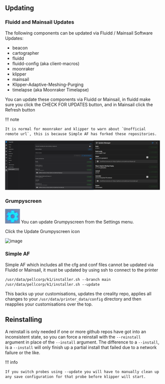 ## Updating

### Fluidd and Mainsail Updates

The following components can be updated via Fluidd / Mainsail Software Updates:

- beacon
- cartographer
- fluidd
- fluidd-config (aka client-macros)
- moonraker
- klipper
- mainsail
- Klipper-Adaptive-Meshing-Purging
- timelapse (aka Moonraker Timelapse)

You can update these components via Fluidd or Mainsail, in fluidd make sure you click the CHECK FOR UPDATES button, and in Mainsail click the Refresh button

!!! note

    It is normal for moonraker and klipper to warn about `Unofficial remote url`, this is because Simple AF has forked these repositories.

![image](assets/images/update_software.png)

### Grumpyscreen

![image](assets/images/guppyscreen_settings.png)
You can update Grumpyscreen from the Settings menu.

Click the Update Grumpyscreen icon

![image](assets/images/update_guppyscreen.jpg)

### Simple AF

Simple AF which includes all the cfg and conf files cannot be updated via Fluidd or Mainsail, it must be updated by using ssh to connect to the printer

```
/usr/data/pellcorp/k1/installer.sh --branch main
/usr/data/pellcorp/k1/installer.sh --update
```

This backs up your customisations, updates the creality repo, applies all changes to your `/usr/data/printer_data/config` directory and then reapplies your customisations over the top.

## Reinstalling

A reinstall is only needed if one or more github repos have got into an inconsistent state, so you can force a reinstall with the `--reinstall` argument in place of the `--install` argument.  The difference to a `--install`, is a `--install` will only finish up a partial install that failed due to a network failure or the like.

!!! info

    If you switch probes using --update you will have to manually clean up any save configuration for that probe before klipper will start.

